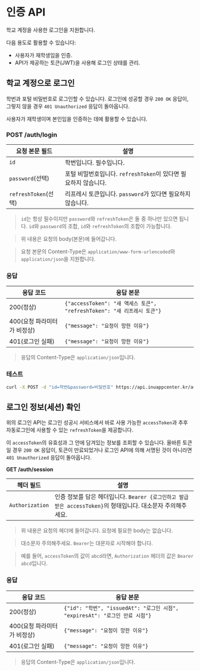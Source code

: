 # 인증 API

학교 계정을 사용한 로그인을 지원합니다.

다음 용도로 활용할 수 있습니다:

- 사용자가 재학생임을 인증.
- API가 제공하는 토큰(JWT)을 사용해 로그인 상태를 관리.

## 학교 계정으로 로그인

학번과 포털 비밀번호로 로그인할 수 있습니다. 로그인에 성공할 경우 `200 OK` 응답이, 그렇지 않을 경우 `401 Unauthorized` 응답이 돌아옵니다.

사용자가 재학생이며 본인임을 인증하는 데에 활용할 수 있습니다.

### POST /auth/login

|      요청 본문 필드      |                                 설명                   |
|----------------------|-------------------------------------------------------|
| `id`                 | 학번입니다. 필수입니다.                                     |
| `password`(선택)      | 포털 비밀번호입니다. `refreshToken`이 있다면 필요하지 않습니다.   |
| `refreshToken`(선택)  | 리프레시 토큰입니다. `password`가 있다면 필요하지 않습니다.       |

> `id`는 항상 필수이지만 `password`와 `refreshToken`은 둘 중 하나만 있으면 됩니다. `id`와 `password`의 조합, `id`와 `refreshToken`의 조합이 가능합니다.

> 위 내용은 요청의 body(본문)에 들어갑니다.

> 요청 본문의 Content-Type은 `application/www-form-urlencoded`와 `application/json`을 지원합니다.

### 응답

|          응답 코드       |                                응답 본문                               |
|------------------------|----------------------------------------------------------------------|
| 200(정상)               | `{"accessToken": "새 액세스 토큰", "refreshToken": "새 리프레시 토큰"}`      |                                                       |
| 400(요청 파라미터가 비정상)  | `{"message": "요청이 망한 이유"}`                                        |                                                       |
| 401(로그인 실패)          | `{"message": "요청이 망한 이유"}`                                        |                                                       |

> 응답의 Content-Type은 `application/json`입니다.

### 테스트

~~~bash
curl -X POST -d "id=학번&password=비밀번호" https://api.inuappcenter.kr/auth/login
~~~

## 로그인 정보(세션) 확인

위의 로그인 API는 로그인 성공시 서비스에서 바로 사용 가능한 `accessToken`과 추후 자동로그인에 사용할 수 있는 `refreshToken`을 제공합니다.

이 `accessToken`의 유효성과 그 안에 담겨있는 정보를 조회할 수 있습니다. 올바른 토큰일 경우 `200 OK` 응답이, 토큰이 만료되었거나 로그인 API에 의해 서명된 것이 아니라면 `401 Unauthorized` 응답이 돌아옵니다.

**GET /auth/session**

|       헤더 필드        |                                          설명                                                 |
|----------------------|----------------------------------------------------------------------------------------------|
| `Authorization`      | 인증 정보를 담은 헤더입니다. `Bearer {로그인하고 발급받은 accessToken}`의 형태입니다. 대소문자 주의해주세요.                                    |

> 위 내용은 요청의 헤더에 들어갑니다. 요청에 필요한 body는 없습니다.

> 대소문자 주의해주세요. `Bearer`는 대문자로 시작해야 합니다.

> 예를 들어, `accessToken`의 값이 `abcd`라면, `Authorization` 헤더의 값은 `Bearer abcd`입니다.

### 응답

|          응답 코드       |                                응답 본문                               |
|------------------------|----------------------------------------------------------------------|
| 200(정상)               | `{"id": "학번", "issuedAt": "로그인 시점", "expiresAt": "로그인 만료 시점"}` |                                                       |
| 400(요청 파라미터가 비정상)  | `{"message": "요청이 망한 이유"}`                                        |                                                       |
| 401(로그인 실패)          | `{"message": "요청이 망한 이유"}`                                        |                                                       |

> 응답의 Content-Type은 `application/json`입니다.
